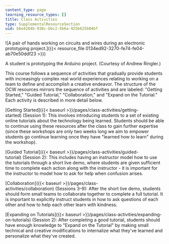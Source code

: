 ```yaml
---
content_type: page
learning_resource_types: []
title: Class Activities
type: SupplementalResourceSection
uid: b6e4204b-938c-bbc2-5b6a-925b625b04bf
---
```


![A pair of hands working on circuits and wires during an electronic prototyping project.]({{< resource_file 0134ed92-3270-fe74-fe04-ab70e50ddf23 >}})  

A student is prototyping the Arduino project. (Courtesy of Andrew Ringler.)

This course follows a sequence of activities that gradually provide students with increasingly complex real world experiences relating to working on a team to define and accomplish a creative endeavor. The structure of the OCW resources mirrors the sequence of activities and are labeled: "Getting Started," "Guided Tutorial," "Collaboration," and "Expand on the Tutorial." Each activity is described in more detail below.

[Getting Started]({{< baseurl >}}/pages/class-activities/getting-started) (Session 1): This involves introducing students to a set of existing online tutorials about the technology being learned. Students should be able to continue using these resources after the class to gain further expertise (since these workshops are only two weeks long we aim to empower students go continue learning once they have "learned how to learn" during the workshop).

[Guided Tutorial]({{< baseurl >}}/pages/class-activities/guided-tutorial) (Session 2): This includes having an instructor model how to use the tutorials through a short live demo, where students are given sufficient time to complete each action along with the instructor - it is important for the instructor to model how to ask for help when confusion arises.

[Collaboration]({{< baseurl >}}/pages/class-activities/collaboration) (Sessions 3–9): After the short live demo, students should form small teams to collaborate together to complete a full tutorial. It is important to explicitly instruct students in how to ask questions of each other and how to help each other learn with kindness.

[Expanding on Tutorials]({{< baseurl >}}/pages/class-activities/expanding-on-tutorials) (Session 2): After completing a good tutorial, students should have enough knowledge to "Expand on the Tutorial" by making small technical and creative modifications to internalize what they've learned and personalize what they've created.